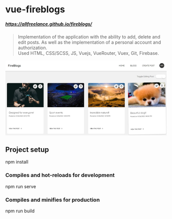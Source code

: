 # vue-fireblogs

##### https://allfreelance.github.io/fireblogs/

> Implementation of the application with the ability to add, delete and edit posts. As well as the implementation of a personal account and authorization.<br>
> Used HTML, CSS/SCSS, JS, Vuejs, VueRouter, Vuex, Git, Firebase.

[![](https://github.com/allfreelance/fireblogs/blob/main/screen.jpg)](https://allfreelance.github.io/fireblogs/)

## Project setup

npm install

### Compiles and hot-reloads for development

npm run serve

### Compiles and minifies for production

npm run build
